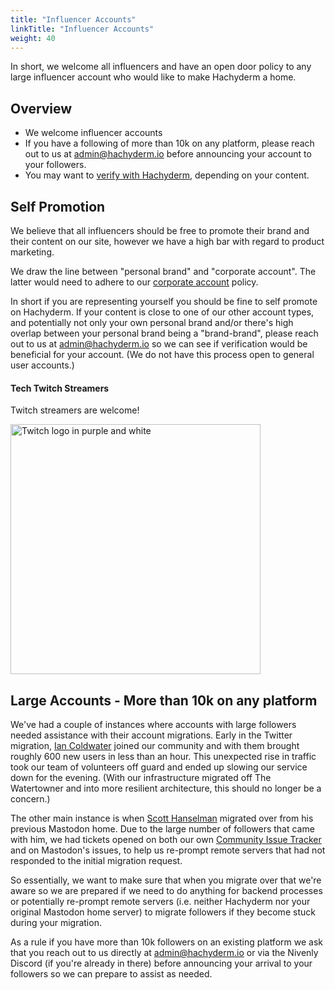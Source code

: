 ```yaml
---
title: "Influencer Accounts"
linkTitle: "Influencer Accounts"
weight: 40
---
```


In short, we welcome all influencers and have an open door policy to any large
influencer account who would like to make Hachyderm a home.

## Overview

- We welcome influencer accounts
- If you have a following of more than 10k on any platform, please reach
  out to us at [admin@hachyderm.io](mailto:admin@hachyderm.io) before
  announcing your account to your followers.
- You may want to [verify with Hachyderm](../application/), depending on your content.

## Self Promotion

We believe that all influencers should be free to promote their brand and their
content on our site, however we have a high bar with regard to product
marketing.

We draw the line between "personal brand" and "corporate account". The latter
would need to adhere to our [corporate account](../corporate-accounts/) policy.

In short if you are representing yourself you should be fine to self promote on
Hachyderm. If your content is close to one of our other account types, and potentially
not only your own personal brand and/or there's high overlap between your personal brand
being a "brand-brand", please reach out to
us at [admin@hachyderm.io](mailto:admin@hachyderm.io) so we can see if verification
would be beneficial for your account. (We do not have this process open to general user
accounts.)

#### Tech Twitch Streamers

Twitch streamers are welcome!

<img src="../twitch-logo.png" alt="Twitch logo in purple and white"
      width="400px" />

## Large Accounts - More than 10k on any platform

We've had a couple of instances where accounts with large followers
needed assistance with their account migrations. Early in the Twitter
migration, [Ian Coldwater](https://hachyderm.io/@ian) joined our
community and with them brought roughly 600 new users in less than an hour.
This unexpected rise in traffic took our team of volunteers off guard and ended
up slowing our service down for the evening. (With our infrastructure migrated
off The Watertowner and into more resilient architecture, this should no longer
be a concern.)

The other main instance is when [Scott Hanselman](https://hachyderm.io/@shanselman)
migrated over from his previous Mastodon home. Due to the large number of followers
that came with him, we had tickets opened on both our own [Community Issue Tracker](https://github.com/hachyderm/community/issues)
and on Mastodon's issues, to help us re-prompt remote servers that had not responded
to the initial migration request.

So essentially, we want to make sure that when you migrate over that we're aware
so we are prepared if we need to do anything for backend processes or potentially
re-prompt remote servers (i.e. neither Hachyderm nor your original Mastodon home server)
to migrate followers if they become stuck during your migration.

As a rule if you have more than 10k followers on an existing platform we ask
that you reach out to us directly at [admin@hachyderm.io](mailto:admin@hachyderm.io)
or via the Nivenly Discord (if you're already in there) before announcing your arrival
to your followers so we can prepare to assist as needed.
